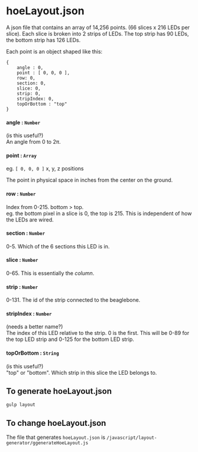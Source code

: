 
# hoeLayout.json
A json file that contains an array of 14,256 points.  (66 slices x 216 LEDs per slice). Each slice is broken into 2 strips of LEDs.  The top strip has 90 LEDs, the bottom strip has 126 LEDs.

Each point is an object shaped like this:
```
{
	angle : 0,
	point : [ 0, 0, 0 ],
	row: 0,
	section: 0,
	slice: 0,
	strip: 0,
	stripIndex: 0,
	topOrBottom : "top"
}
```

#### angle : `Number`
(is this useful?)  
An angle from 0 to 2π.

#### point : `Array`
eg. `[ 0, 0, 0 ]`
x, y, z positions

The point in physical space in inches from the center on the ground.

#### row : `Number`
Index from 0-215. bottom > top.  
eg. the bottom pixel in a slice is 0, the top is 215.  This is independent of how the LEDs are wired.

#### section : `Number`
0-5.  Which of the 6 sections this LED is in.

#### slice : `Number`
0-65.  This is essentially the _column_.

#### strip : `Number`
0-131. The id of the strip connected to the beaglebone.

#### stripIndex : `Number`
(needs a better name?)  
The index of this LED relative to the strip.  0 is the first.
This will be 0-89 for the top LED strip and 0-125 for the bottom LED strip.

#### topOrBottom : `String`
(is this useful?)  
"top" or "bottom".  Which strip in this slice the LED belongs to.


## To generate hoeLayout.json
```
gulp layout
```

## To change hoeLayout.json
The file that generates `hoeLayout.json` is `/javascript/layout-generator/ggenerateHoeLayout.js`
